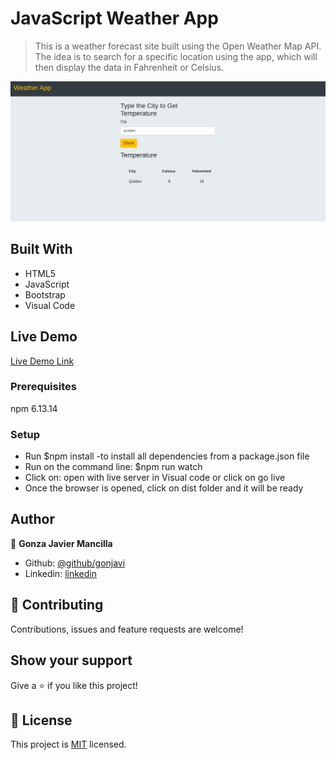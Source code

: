 # JavaScript Weather App

> This is a weather forecast site built using the Open Weather Map API. The idea is to search for a specific location using the app, which will then display the data in Fahrenheit or Celsius.

![screenshot](./weather.png)



## Built With

- HTML5
- JavaScript
- Bootstrap
- Visual Code

## Live Demo

[Live Demo Link](https://gonjavi.github.io/JavaScriptWeatherApp/)


### Prerequisites
npm 6.13.14

### Setup

 - Run $npm install   -to install all dependencies from a package.json file
- Run on the command line: $npm run watch
- Click on: open with live server in Visual code or click on go live
- Once the browser is opened, click on dist folder and it will be ready


## Author

👤 **Gonza Javier Mancilla**

- Github: [@github/gonjavi](https://github.com/gonjavi)
- Linkedin: [linkedin](https://www.linkedin.com/in/g-javier-mancilla-a686a9178/)



## 🤝 Contributing

Contributions, issues and feature requests are welcome!


## Show your support

Give a ⭐️ if you like this project!


## 📝 License

This project is [MIT](lic.url) licensed.
